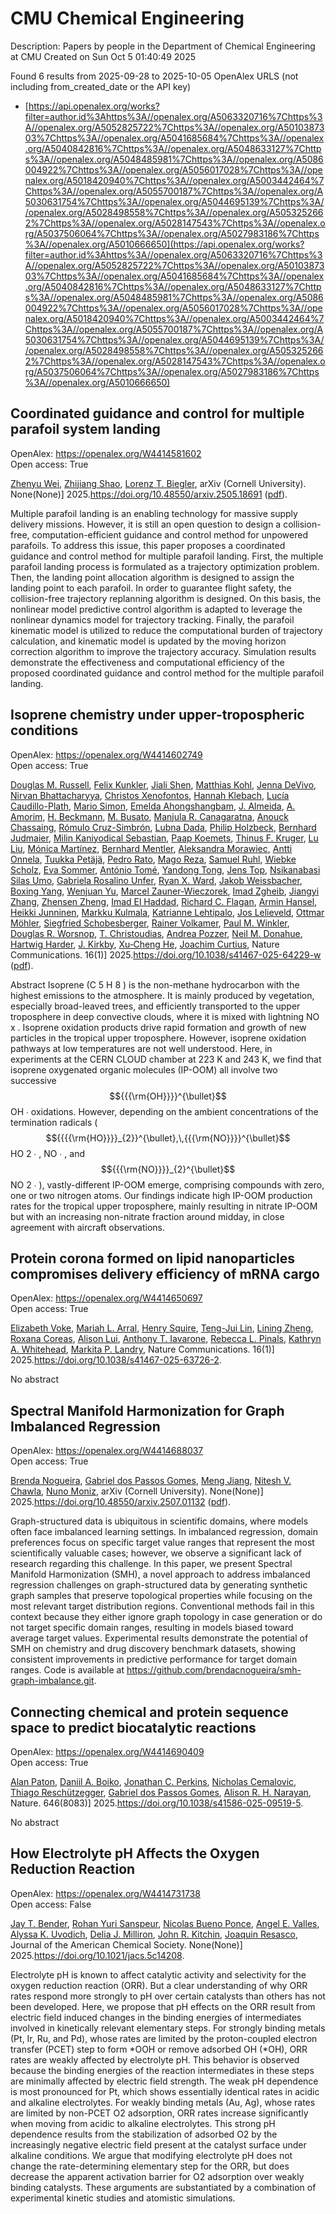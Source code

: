 # CMU Chemical Engineering
Description: Papers by people in the Department of Chemical Engineering at CMU
Created on Sun Oct  5 01:40:49 2025

Found 6 results from 2025-09-28 to 2025-10-05
OpenAlex URLS (not including from_created_date or the API key)
- [https://api.openalex.org/works?filter=author.id%3Ahttps%3A//openalex.org/A5063320716%7Chttps%3A//openalex.org/A5052825722%7Chttps%3A//openalex.org/A5010387303%7Chttps%3A//openalex.org/A5041685684%7Chttps%3A//openalex.org/A5040842816%7Chttps%3A//openalex.org/A5048633127%7Chttps%3A//openalex.org/A5048485981%7Chttps%3A//openalex.org/A5086004922%7Chttps%3A//openalex.org/A5056017028%7Chttps%3A//openalex.org/A5018420940%7Chttps%3A//openalex.org/A5003442464%7Chttps%3A//openalex.org/A5055700187%7Chttps%3A//openalex.org/A5030631754%7Chttps%3A//openalex.org/A5044695139%7Chttps%3A//openalex.org/A5028498558%7Chttps%3A//openalex.org/A5053252662%7Chttps%3A//openalex.org/A5028147543%7Chttps%3A//openalex.org/A5037506064%7Chttps%3A//openalex.org/A5027983186%7Chttps%3A//openalex.org/A5010666650](https://api.openalex.org/works?filter=author.id%3Ahttps%3A//openalex.org/A5063320716%7Chttps%3A//openalex.org/A5052825722%7Chttps%3A//openalex.org/A5010387303%7Chttps%3A//openalex.org/A5041685684%7Chttps%3A//openalex.org/A5040842816%7Chttps%3A//openalex.org/A5048633127%7Chttps%3A//openalex.org/A5048485981%7Chttps%3A//openalex.org/A5086004922%7Chttps%3A//openalex.org/A5056017028%7Chttps%3A//openalex.org/A5018420940%7Chttps%3A//openalex.org/A5003442464%7Chttps%3A//openalex.org/A5055700187%7Chttps%3A//openalex.org/A5030631754%7Chttps%3A//openalex.org/A5044695139%7Chttps%3A//openalex.org/A5028498558%7Chttps%3A//openalex.org/A5053252662%7Chttps%3A//openalex.org/A5028147543%7Chttps%3A//openalex.org/A5037506064%7Chttps%3A//openalex.org/A5027983186%7Chttps%3A//openalex.org/A5010666650)

## Coordinated guidance and control for multiple parafoil system landing   

OpenAlex: https://openalex.org/W4414581602    
Open access: True
    
[Zhenyu Wei](https://openalex.org/A5054103149), [Zhijiang Shao](https://openalex.org/A5100886581), [Lorenz T. Biegler](https://openalex.org/A5052825722), arXiv (Cornell University). None(None)] 2025.https://doi.org/10.48550/arxiv.2505.18691 ([pdf](http://arxiv.org/pdf/2505.18691)).
    
Multiple parafoil landing is an enabling technology for massive supply delivery missions. However, it is still an open question to design a collision-free, computation-efficient guidance and control method for unpowered parafoils. To address this issue, this paper proposes a coordinated guidance and control method for multiple parafoil landing. First, the multiple parafoil landing process is formulated as a trajectory optimization problem. Then, the landing point allocation algorithm is designed to assign the landing point to each parafoil. In order to guarantee flight safety, the collision-free trajectory replanning algorithm is designed. On this basis, the nonlinear model predictive control algorithm is adapted to leverage the nonlinear dynamics model for trajectory tracking. Finally, the parafoil kinematic model is utilized to reduce the computational burden of trajectory calculation, and kinematic model is updated by the moving horizon correction algorithm to improve the trajectory accuracy. Simulation results demonstrate the effectiveness and computational efficiency of the proposed coordinated guidance and control method for the multiple parafoil landing.    

    

## Isoprene chemistry under upper-tropospheric conditions   

OpenAlex: https://openalex.org/W4414602749    
Open access: True
    
[Douglas M. Russell](https://openalex.org/A5113379780), [Felix Kunkler](https://openalex.org/A5107158742), [Jiali Shen](https://openalex.org/A5049005695), [Matthias Kohl](https://openalex.org/A5078813162), [Jenna DeVivo](https://openalex.org/A5092773428), [Nirvan Bhattacharyya](https://openalex.org/A5017157628), [Christos Xenofontos](https://openalex.org/A5102960249), [Hannah Klebach](https://openalex.org/A5114989132), [Lucía Caudillo-Plath](https://openalex.org/A5092936143), [Mario Simon](https://openalex.org/A5086950058), [Emelda Ahongshangbam](https://openalex.org/A5114588782), [J. Almeida](https://openalex.org/A5101612939), [A. Amorim](https://openalex.org/A5062064925), [H. Beckmann](https://openalex.org/A5111324500), [M. Busato](https://openalex.org/A5016923070), [Manjula R. Canagaratna](https://openalex.org/A5062166400), [Anouck Chassaing](https://openalex.org/A5115002638), [Rómulo Cruz-Simbrón](https://openalex.org/A5056585425), [Lubna Dada](https://openalex.org/A5049539173), [Philip Holzbeck](https://openalex.org/A5021902174), [Bernhard Judmaier](https://openalex.org/A5116631052), [Milin Kaniyodical Sebastian](https://openalex.org/A5113379781), [Paap Koemets](https://openalex.org/A5003476839), [Thinus F. Kruger](https://openalex.org/A5109252760), [Lu Liu](https://openalex.org/A5100396524), [Mónica Martínez](https://openalex.org/A5043206674), [Bernhard Mentler](https://openalex.org/A5090590782), [Aleksandra Morawiec](https://openalex.org/A5115002640), [Antti Onnela](https://openalex.org/A5089192083), [Tuukka Petäjä](https://openalex.org/A5070326299), [Pedro Rato](https://openalex.org/A5115002641), [Mago Reza](https://openalex.org/A5094114338), [Samuel Ruhl](https://openalex.org/A5107158743), [Wiebke Scholz](https://openalex.org/A5076482580), [Eva Sommer](https://openalex.org/A5062670207), [António Tomé](https://openalex.org/A5021102823), [Yandong Tong](https://openalex.org/A5026414990), [Jens Top](https://openalex.org/A5014000962), [Nsikanabasi Silas Umo](https://openalex.org/A5043100376), [Gabriela Rosalino Unfer](https://openalex.org/A5092262549), [Ryan X. Ward](https://openalex.org/A5042065311), [Jakob Weissbacher](https://openalex.org/A5115002642), [Boxing Yang](https://openalex.org/A5101350413), [Wenjuan Yu](https://openalex.org/A5024928662), [Marcel Zauner-Wieczorek](https://openalex.org/A5017388605), [Imad Zgheib](https://openalex.org/A5094097372), [Jiangyi Zhang](https://openalex.org/A5102767311), [Zhensen Zheng](https://openalex.org/A5082103355), [Imad El Haddad](https://openalex.org/A5080319960), [Richard C. Flagan](https://openalex.org/A5012711441), [Armin Hansel](https://openalex.org/A5089489241), [Heikki Junninen](https://openalex.org/A5076912331), [Markku Kulmala](https://openalex.org/A5000471665), [Katrianne Lehtipalo](https://openalex.org/A5019559780), [Jos Lelieveld](https://openalex.org/A5027329208), [Ottmar Möhler](https://openalex.org/A5089697844), [Siegfried Schobesberger](https://openalex.org/A5033551265), [Rainer Volkamer](https://openalex.org/A5018521569), [Paul M. Winkler](https://openalex.org/A5042382547), [Douglas R. Worsnop](https://openalex.org/A5026978286), [T. Christoudias](https://openalex.org/A5068413254), [Andrea Pozzer](https://openalex.org/A5081741117), [Neil M. Donahue](https://openalex.org/A5041685684), [Hartwig Harder](https://openalex.org/A5023787844), [J. Kirkby](https://openalex.org/A5009274507), [Xu‐Cheng He](https://openalex.org/A5043129752), [Joachim Curtius](https://openalex.org/A5031780924), Nature Communications. 16(1)] 2025.https://doi.org/10.1038/s41467-025-64229-w ([pdf](https://www.nature.com/articles/s41467-025-64229-w.pdf)).
    
Abstract Isoprene (C 5 H 8 ) is the non-methane hydrocarbon with the highest emissions to the atmosphere. It is mainly produced by vegetation, especially broad-leaved trees, and efficiently transported to the upper troposphere in deep convective clouds, where it is mixed with lightning NO x . Isoprene oxidation products drive rapid formation and growth of new particles in the tropical upper troposphere. However, isoprene oxidation pathways at low temperatures are not well understood. Here, in experiments at the CERN CLOUD chamber at 223 K and 243 K, we find that isoprene oxygenated organic molecules (IP-OOM) all involve two successive $${{{\rm{OH}}}}^{\bullet}$$    OH   ∙    oxidations. However, depending on the ambient concentrations of the termination radicals ( $${{{{\rm{HO}}}}_{2}}^{\bullet},\,{{{\rm{NO}}}}^{\bullet}$$      HO   2     ∙   ,    NO   ∙    , and $${{{\rm{NO}}}}_{2}^{\bullet}$$    NO   2   ∙    ), vastly-different IP-OOM emerge, comprising compounds with zero, one or two nitrogen atoms. Our findings indicate high IP-OOM production rates for the tropical upper troposphere, mainly resulting in nitrate IP-OOM but with an increasing non-nitrate fraction around midday, in close agreement with aircraft observations.    

    

## Protein corona formed on lipid nanoparticles compromises delivery efficiency of mRNA cargo   

OpenAlex: https://openalex.org/W4414650697    
Open access: True
    
[Elizabeth Voke](https://openalex.org/A5043095118), [Mariah L. Arral](https://openalex.org/A5049474410), [Henry Squire](https://openalex.org/A5083360462), [Teng-Jui Lin](https://openalex.org/A5015542317), [Lining Zheng](https://openalex.org/A5046925443), [Roxana Coreas](https://openalex.org/A5018682157), [Alison Lui](https://openalex.org/A5041219650), [Anthony T. Iavarone](https://openalex.org/A5025340342), [Rebecca L. Pinals](https://openalex.org/A5019626105), [Kathryn A. Whitehead](https://openalex.org/A5010666650), [Markita P. Landry](https://openalex.org/A5045437202), Nature Communications. 16(1)] 2025.https://doi.org/10.1038/s41467-025-63726-2.
    
No abstract    

    

## Spectral Manifold Harmonization for Graph Imbalanced Regression   

OpenAlex: https://openalex.org/W4414688037    
Open access: True
    
[Brenda Nogueira](https://openalex.org/A5043247629), [Gabriel dos Passos Gomes](https://openalex.org/A5048633127), [Meng Jiang](https://openalex.org/A5074821819), [Nitesh V. Chawla](https://openalex.org/A5068157871), [Nuno Moniz](https://openalex.org/A5047689411), arXiv (Cornell University). None(None)] 2025.https://doi.org/10.48550/arxiv.2507.01132 ([pdf](http://arxiv.org/pdf/2507.01132)).
    
Graph-structured data is ubiquitous in scientific domains, where models often face imbalanced learning settings. In imbalanced regression, domain preferences focus on specific target value ranges that represent the most scientifically valuable cases; however, we observe a significant lack of research regarding this challenge. In this paper, we present Spectral Manifold Harmonization (SMH), a novel approach to address imbalanced regression challenges on graph-structured data by generating synthetic graph samples that preserve topological properties while focusing on the most relevant target distribution regions. Conventional methods fail in this context because they either ignore graph topology in case generation or do not target specific domain ranges, resulting in models biased toward average target values. Experimental results demonstrate the potential of SMH on chemistry and drug discovery benchmark datasets, showing consistent improvements in predictive performance for target domain ranges. Code is available at https://github.com/brendacnogueira/smh-graph-imbalance.git.    

    

## Connecting chemical and protein sequence space to predict biocatalytic reactions   

OpenAlex: https://openalex.org/W4414690409    
Open access: True
    
[Alan Paton](https://openalex.org/A5039244003), [Daniil A. Boiko](https://openalex.org/A5065327102), [Jonathan C. Perkins](https://openalex.org/A5062326194), [Nicholas Cemalovic](https://openalex.org/A5096130111), [Thiago Reschützegger](https://openalex.org/A5081625865), [Gabriel dos Passos Gomes](https://openalex.org/A5048633127), [Alison R. H. Narayan](https://openalex.org/A5002907157), Nature. 646(8083)] 2025.https://doi.org/10.1038/s41586-025-09519-5.
    
No abstract    

    

## How Electrolyte pH Affects the Oxygen Reduction Reaction   

OpenAlex: https://openalex.org/W4414731738    
Open access: False
    
[Jay T. Bender](https://openalex.org/A5030622040), [Rohan Yuri Sanspeur](https://openalex.org/A5071284998), [Nicolas Bueno Ponce](https://openalex.org/A5119366206), [Angel E. Valles](https://openalex.org/A5106990669), [Alyssa K. Uvodich](https://openalex.org/A5106990670), [Delia J. Milliron](https://openalex.org/A5077085087), [John R. Kitchin](https://openalex.org/A5003442464), [Joaquin Resasco](https://openalex.org/A5018687349), Journal of the American Chemical Society. None(None)] 2025.https://doi.org/10.1021/jacs.5c14208.
    
Electrolyte pH is known to affect catalytic activity and selectivity for the oxygen reduction reaction (ORR). But a clear understanding of why ORR rates respond more strongly to pH over certain catalysts than others has not been developed. Here, we propose that pH effects on the ORR result from electric field induced changes in the binding energies of intermediates involved in kinetically relevant elementary steps. For strongly binding metals (Pt, Ir, Ru, and Pd), whose rates are limited by the proton-coupled electron transfer (PCET) step to form *OOH or remove adsorbed OH (*OH), ORR rates are weakly affected by electrolyte pH. This behavior is observed because the binding energies of the reaction intermediates in these steps are minimally affected by electric field strength. The weak pH dependence is most pronounced for Pt, which shows essentially identical rates in acidic and alkaline electrolytes. For weakly binding metals (Au, Ag), whose rates are limited by non-PCET O2 adsorption, ORR rates increase significantly when moving from acidic to alkaline electrolytes. This strong pH dependence results from the stabilization of adsorbed O2 by the increasingly negative electric field present at the catalyst surface under alkaline conditions. We argue that modifying electrolyte pH does not change the rate-determining elementary step for the ORR, but does decrease the apparent activation barrier for O2 adsorption over weakly binding catalysts. These arguments are substantiated by a combination of experimental kinetic studies and atomistic simulations.    

    
